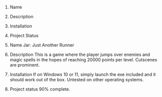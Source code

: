 1) Name
2) Description
3) Installation
4) Project Status

1) Name
  Jar: Just Another Runner

2) Description
   This is a game where the player jumps over enemies and magic spells in the hopes of reaching 20000 points per level. Cutscenes are prominent.

3) Installation
   If on Windows 10 or 11, simply launch the exe included and it should work out of the box. Untested on other operating systems.

4) Project status
   90% complete.

